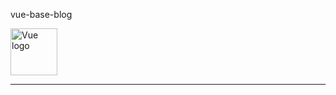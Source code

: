 <div class="text-center my-5">
    <p class="text-uppercase display-3">vue-base-blog</p>
    <img alt="Vue logo" src="@/assets/logo.png" width="75px;">
</div>

---    
